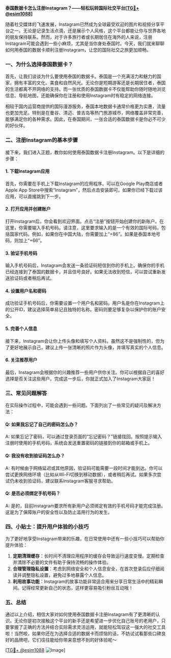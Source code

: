 **泰国数据卡怎么注册Instagram？——轻松玩转国际社交平台[[TG💪+ @esim1088](https://t.me/s/esim1088)]**

随着社交媒体的飞速发展，Instagram已然成为全球最受欢迎的图片和视频分享平台之一。无论是记录生活点滴，还是展示个人风格，这个平台都能让你与世界各地的朋友保持联系。然而，对于许多旅行者或长期居住在海外的人来说，注册Instagram可能会遇到一些小麻烦，尤其是当你身处泰国时。今天，我们就来聊聊如何用泰国的数据卡顺利注册Instagram，让您的国际社交之旅更加顺畅。

### 一、为什么选择泰国数据卡？

首先，让我们谈谈为什么要使用泰国的数据卡。泰国是一个充满活力和魅力的国家，拥有丰富的文化、美食和自然风光。无论你是短期游客还是长期居住者，泰国的生活都离不开网络的支持。而一张优质的泰国数据卡不仅能帮助你随时随地浏览信息、导航地图，还能确保你在注册和使用Instagram时有稳定的网络连接。

相较于国内运营商提供的国际漫游服务，泰国本地数据卡通常价格更为实惠，流量也更加充足。特别是在曼谷、清迈、普吉岛等热门旅游城市，网络覆盖非常完善，能够满足你的各种需求。因此，在泰国期间，一张合适的泰国数据卡是你必不可少的好伙伴。

### 二、注册Instagram的基本步骤

接下来，我们进入正题，教你如何使用泰国数据卡注册Instagram。以下是详细的步骤：

#### 1. 下载Instagram应用

首先，你需要在手机上下载Instagram的应用程序。可以在Google Play商店或者Apple App Store中搜索“Instagram”，然后点击安装即可。如果你已经下载过该应用，可以直接跳到下一步。

#### 2. 打开应用并创建账户

打开Instagram后，你会看到欢迎界面。点击“注册”按钮开始创建你的新账户。在这里，你需要输入手机号码。请注意，这里要求输入的是一个有效的国际号码，包括国家代码。例如，如果你在中国大陆，你需要加上“+86”。如果是泰国本地号码，则加上“+66”。

#### 3. 验证手机号码

输入手机号码后，Instagram会发送一条验证码短信到你的手机上。确保你的手机已经连接到了泰国的数据卡，并且信号良好。如果无法收到短信，可以尝试重新发送验证码或者稍后再试。

#### 4. 设置用户名和密码

成功验证手机号码后，你需要设置一个用户名和密码。用户名是你在Instagram上的公开ID，建议选择简单易记且独特的名称。密码则要足够复杂以保护你的账户安全。

#### 5. 完善个人信息

接下来，Instagram会让你上传头像和填写个人资料。虽然这不是强制性的，但为了更好地展示自己，建议上传一张清晰的照片作为头像，并填写真实的个人信息。

#### 6. 关注推荐用户

最后，Instagram会根据你的兴趣推荐一些用户供你关注。你可以根据自己的喜好选择是否关注这些用户。完成这一步后，你就正式加入了Instagram大家庭！

### 三、常见问题解答

在实际操作过程中，可能会遇到一些问题。下面列出了一些常见的疑问及解决方法：

#### Q: 如果我忘记了自己的密码怎么办？
A: 如果忘记了密码，可以通过登录页面的“忘记密码？”链接找回。按照提示输入注册时使用的手机号码，系统会发送重置密码的链接到你的邮箱或手机上。

#### Q: 我没有收到验证码怎么办？
A: 有时候由于网络延迟或其他原因，验证码可能需要一段时间才能到达。你可以尝试更换网络环境（比如从Wi-Fi切换到移动数据），或者稍后再试。如果多次尝试仍未收到验证码，建议联系Instagram客服寻求帮助。

#### Q: 是否必须绑定手机号码？
A: 是的，目前Instagram要求所有新用户必须绑定有效的手机号码才能完成注册。这是为了保障账户的安全性以及防止滥用行为的发生。

### 四、小贴士：提升用户体验的小技巧

为了更好地享受Instagram带来的乐趣，在日常使用中还有一些小技巧可以帮助你提升体验：

1. **定期清理缓存**：长时间不清理应用程序的缓存会导致运行速度变慢。定期检查并清除不必要的文件有助于保持流畅的操作体验。
2. **合理管理隐私设置**：考虑到网络安全和个人信息安全，在首次登录后应仔细阅读并调整隐私设置，避免过多地暴露个人信息。
3. **利用故事功能**：Instagram的故事功能非常适合用来分享日常生活中的精彩瞬间。记得经常更新自己的状态，这样更容易吸引粉丝互动哦！

### 五、总结

通过以上介绍，相信大家对如何使用泰国数据卡注册Instagram有了更清晰的认识。无论你是初次接触这个平台的新手还是希望进一步优化自己账号的老用户，只要掌握了正确的方法并结合实际需求灵活运用，就能轻松驾驭这一强大的社交工具啦！当然啦，如果你还在为选择合适的数据卡而烦恼的话，不妨试试看那些口碑良好的品牌吧，它们往往能给你带来意想不到的好体验呢～

[[TG💪+ @esim1088](https://t.me/s/esim1088) ![Image](https://i.postimg.cc/4NQfJmqS/Snipaste-2025-05-13-00-14-12.png)]